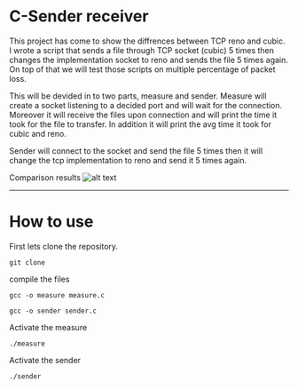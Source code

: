 # C-Sender receiver

This project has come to show the diffrences between TCP reno and cubic.
I wrote a script that sends a file through TCP socket (cubic) 5 times then changes the implementation socket to reno and sends the file 5 times again.
On top of that we will test those scripts on multiple percentage of packet loss.

This will be devided in to two parts, measure and sender.
Measure will create a socket listening to a decided port and will wait for the connection.
Moreover it will receive the files upon connection and will print the time it took for the file to transfer.
In addition it will print the avg time it took for cubic and reno.

Sender will connect to the socket and send the file 5 times then it will change the tcp implementation to reno and send it 5 times again.

Comparison results
![alt text](https://github.com/yanir75/automatic-octo-winner/blob/main/Graph%20result%20%20congestion%20control%20between%20reno%20to%20cubic%20Task4.png)

---------
# How to use

First lets clone the repository.
```
git clone
```
compile the files
```
gcc -o measure measure.c
```
```
gcc -o sender sender.c
```
Activate the measure
```
./measure
```
Activate the sender
```
./sender
```

